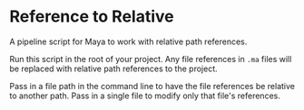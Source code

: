 # Reference to Relative

A pipeline script for Maya to work with relative path references.

Run this script in the root of your project. Any file references in `.ma` files will be replaced with relative path references to the project.

Pass in a file path in the command line to have the file references be relative to another path. Pass in a single file to modify only that file's references.
